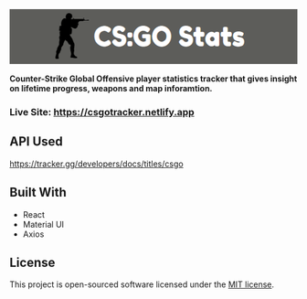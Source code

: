 <p align="center">
  <a href="" rel="noopener">
 <img width=530 height=96px src="public/preview.png" alt="Project logo"></a>
</p>

**Counter-Strike Global Offensive player statistics tracker that gives insight on lifetime progress, weapons and map inforamtion.**

### Live Site: https://csgotracker.netlify.app

## API Used
https://tracker.gg/developers/docs/titles/csgo

## Built With
- React
- Material UI
- Axios

## License

This project is open-sourced software licensed under the [MIT license](/LICENSE).
